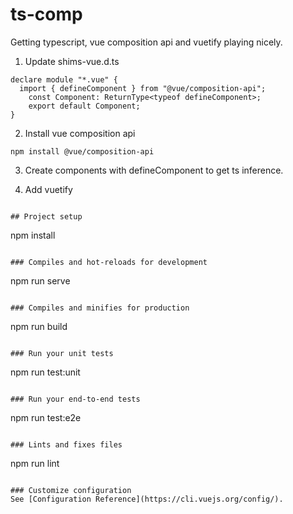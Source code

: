 # ts-comp
Getting typescript, vue composition api and vuetify playing nicely.

1) Update shims-vue.d.ts
```
declare module "*.vue" {
  import { defineComponent } from "@vue/composition-api";
    const Component: ReturnType<typeof defineComponent>;
    export default Component;
}
```
2) Install vue composition api
```
npm install @vue/composition-api
```

3) Create components with defineComponent to get ts inference.

4) Add vuetify
```vue add vuetify

## Project setup
```
npm install
```

### Compiles and hot-reloads for development
```
npm run serve
```

### Compiles and minifies for production
```
npm run build
```

### Run your unit tests
```
npm run test:unit
```

### Run your end-to-end tests
```
npm run test:e2e
```

### Lints and fixes files
```
npm run lint
```

### Customize configuration
See [Configuration Reference](https://cli.vuejs.org/config/).
